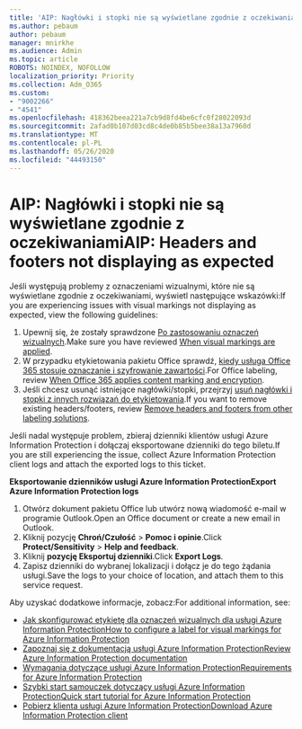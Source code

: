 ```yaml
---
title: 'AIP: Nagłówki i stopki nie są wyświetlane zgodnie z oczekiwaniami'
ms.author: pebaum
author: pebaum
manager: mnirkhe
ms.audience: Admin
ms.topic: article
ROBOTS: NOINDEX, NOFOLLOW
localization_priority: Priority
ms.collection: Adm_O365
ms.custom:
- "9002266"
- "4541"
ms.openlocfilehash: 418362beea221a7cb9d8fd4be6cfc0f28022093d
ms.sourcegitcommit: 2afad0b107d03cd8c4de0b85b5bee38a13a7960d
ms.translationtype: MT
ms.contentlocale: pl-PL
ms.lasthandoff: 05/26/2020
ms.locfileid: "44493150"
---
```

# <a name="aip-headers-and-footers-not-displaying-as-expected"></a><span data-ttu-id="6ce93-102">AIP: Nagłówki i stopki nie są wyświetlane zgodnie z oczekiwaniami</span><span class="sxs-lookup"><span data-stu-id="6ce93-102">AIP: Headers and footers not displaying as expected</span></span>

<span data-ttu-id="6ce93-103">Jeśli występują problemy z oznaczeniami wizualnymi, które nie są wyświetlane zgodnie z oczekiwaniami, wyświetl następujące wskazówki:</span><span class="sxs-lookup"><span data-stu-id="6ce93-103">If you are experiencing issues with visual markings not displaying as expected, view the following guidelines:</span></span>

1. <span data-ttu-id="6ce93-104">Upewnij się, że zostały sprawdzone [Po zastosowaniu oznaczeń wizualnych](https://docs.microsoft.com/azure/information-protection/configure-policy-markings#when-visual-markings-are-applied).</span><span class="sxs-lookup"><span data-stu-id="6ce93-104">Make sure you have reviewed [When visual markings are applied](https://docs.microsoft.com/azure/information-protection/configure-policy-markings#when-visual-markings-are-applied).</span></span>
2. <span data-ttu-id="6ce93-105">W przypadku etykietowania pakietu Office sprawdź, [kiedy usługa Office 365 stosuje oznaczanie i szyfrowanie zawartości](https://docs.microsoft.com/microsoft-365/compliance/sensitivity-labels-office-apps#when-office-apps-apply-content-marking-and-encryption).</span><span class="sxs-lookup"><span data-stu-id="6ce93-105">For Office labeling, review [When Office 365 applies content marking and encryption](https://docs.microsoft.com/microsoft-365/compliance/sensitivity-labels-office-apps#when-office-apps-apply-content-marking-and-encryption).</span></span>
3. <span data-ttu-id="6ce93-106">Jeśli chcesz usunąć istniejące nagłówki/stopki, przejrzyj [usuń nagłówki i stopki z innych rozwiązań do etykietowania](https://docs.microsoft.com/azure/information-protection/rms-client/client-admin-guide-customizations#remove-headers-and-footers-from-other-labeling-solutions).</span><span class="sxs-lookup"><span data-stu-id="6ce93-106">If you want to remove existing headers/footers, review [Remove headers and footers from other labeling solutions](https://docs.microsoft.com/azure/information-protection/rms-client/client-admin-guide-customizations#remove-headers-and-footers-from-other-labeling-solutions).</span></span>

<span data-ttu-id="6ce93-107">Jeśli nadal występuje problem, zbieraj dzienniki klientów usługi Azure Information Protection i dołączaj eksportowane dzienniki do tego biletu.</span><span class="sxs-lookup"><span data-stu-id="6ce93-107">If you are still experiencing the issue, collect Azure Information Protection client logs and attach the exported logs to this ticket.</span></span>

<span data-ttu-id="6ce93-108">**Eksportowanie dzienników usługi Azure Information Protection**</span><span class="sxs-lookup"><span data-stu-id="6ce93-108">**Export Azure Information Protection logs**</span></span>

1. <span data-ttu-id="6ce93-109">Otwórz dokument pakietu Office lub utwórz nową wiadomość e-mail w programie Outlook.</span><span class="sxs-lookup"><span data-stu-id="6ce93-109">Open an Office document or create a new email in Outlook.</span></span>
2. <span data-ttu-id="6ce93-110">Kliknij pozycję **Chroń/Czułość**  >  **Pomoc i opinie**.</span><span class="sxs-lookup"><span data-stu-id="6ce93-110">Click **Protect/Sensitivity** > **Help and feedback**.</span></span>
3. <span data-ttu-id="6ce93-111">Kliknij **pozycję Eksportuj dzienniki**.</span><span class="sxs-lookup"><span data-stu-id="6ce93-111">Click **Export Logs**.</span></span>
4. <span data-ttu-id="6ce93-112">Zapisz dzienniki do wybranej lokalizacji i dołącz je do tego żądania usługi.</span><span class="sxs-lookup"><span data-stu-id="6ce93-112">Save the logs to your choice of location, and attach them to this service request.</span></span>

<span data-ttu-id="6ce93-113">Aby uzyskać dodatkowe informacje, zobacz:</span><span class="sxs-lookup"><span data-stu-id="6ce93-113">For additional information, see:</span></span>

- [<span data-ttu-id="6ce93-114">Jak skonfigurować etykietę dla oznaczeń wizualnych dla usługi Azure Information Protection</span><span class="sxs-lookup"><span data-stu-id="6ce93-114">How to configure a label for visual markings for Azure Information Protection</span></span>](https://docs.microsoft.com/azure/information-protection/configure-policy-markings)
- [<span data-ttu-id="6ce93-115">Zapoznaj się z dokumentacją usługi Azure Information Protection</span><span class="sxs-lookup"><span data-stu-id="6ce93-115">Review Azure Information Protection documentation</span></span>](https://docs.microsoft.com/azure/information-protection/what-is-information-protection)
- [<span data-ttu-id="6ce93-116">Wymagania dotyczące usługi Azure Information Protection</span><span class="sxs-lookup"><span data-stu-id="6ce93-116">Requirements for Azure Information Protection</span></span>](https://docs.microsoft.com/azure/information-protection/get-started/requirements)
- [<span data-ttu-id="6ce93-117">Szybki start samouczek dotyczący usługi Azure Information Protection</span><span class="sxs-lookup"><span data-stu-id="6ce93-117">Quick start tutorial for Azure Information Protection</span></span>](https://docs.microsoft.com/azure/information-protection/get-started/infoprotect-quick-start-tutorial)
- [<span data-ttu-id="6ce93-118">Pobierz klienta usługi Azure Information Protection</span><span class="sxs-lookup"><span data-stu-id="6ce93-118">Download Azure Information Protection client</span></span>](https://www.microsoft.com/download/details.aspx?id=53018)
